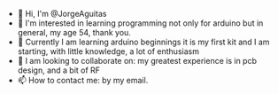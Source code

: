 - 👋 Hi, I'm @JorgeAguitas
- 👀 I'm interested in learning programming not only for arduino but in general, my age 54, thank you.
- 🌱 Currently I am learning arduino beginnings it is my first kit and I am starting, with little knowledge, a lot of enthusiasm
- 💞️ I am looking to collaborate on: my greatest experience is in pcb design, and a bit of RF
- 📫 How to contact me: by my email.

<!---
JorgeAguitas/JorgeAguitas is a ✨ special ✨ repository because its `README.md` (this file) appears on your GitHub profile.
You can click the Preview link to take a look at your changes.
--->
